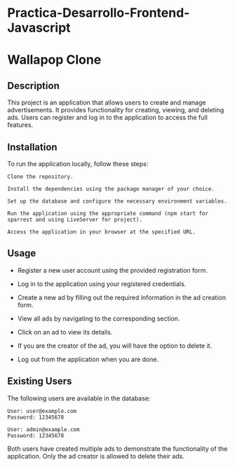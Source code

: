 # Practica-Desarrollo-Frontend-Javascript

# Wallapop Clone

## Description

This project is an application that allows users to create and manage advertisements. It provides functionality for creating, viewing, and deleting ads. Users can register and log in to the application to access the full features.

## Installation

To run the application locally, follow these steps:

```
Clone the repository.

Install the dependencies using the package manager of your choice.

Set up the database and configure the necessary environment variables.

Run the application using the appropriate command (npm start for sparrest and using LiveServer for project).

Access the application in your browser at the specified URL.
```

## Usage

- Register a new user account using the provided registration form.

- Log in to the application using your registered credentials.

- Create a new ad by filling out the required information in the ad creation form.

- View all ads by navigating to the corresponding section.

- Click on an ad to view its details.

- If you are the creator of the ad, you will have the option to delete it.

- Log out from the application when you are done.


## Existing Users
The following users are available in the database:

```
User: user@example.com
Password: 12345678

User: admin@example.com
Password: 12345678
```

Both users have created multiple ads to demonstrate the functionality of the application. Only the ad creator is allowed to delete their ads.